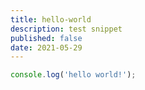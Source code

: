 ```yaml
---
title: hello-world
description: test snippet
published: false
date: 2021-05-29
---
```


```javascript
console.log('hello world!');
```
